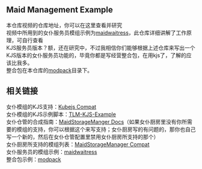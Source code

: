 ## Maid Management Example
本仓库[]()视频的仓库地址，你可以在这里查看并研究<br>
视频中所用到的女仆服务员模组示例为[maidwaitress](https://github.com/Wall-ev/maidwaitress)，此仓库详细讲解了工作原理，可自行查看<br>
KJS服务员版本？额，还在研究中，不过我相信你们能够根据上述仓库来写出一个KJS版本的女仆服务员功能的，毕竟你都是写经营整合包，在用kjs了，了解的应该比我多。<br>
整合包在本仓库的[modpack](./modpack)目录下。<br>

## 相关链接
女仆模组的KJS支持：[Kubejs Compat](https://github.com/TartaricAcid/TouhouLittleMaid/tree/1.20/src/main/java/com/github/tartaricacid/touhoulittlemaid/compat/kubejs)<br>
女仆模组的KJS示例脚本：[TLM-KJS-Example](https://github.com/TartaricAcid/TLM-KJS-Example)<br>
女仆仓管的合成指南：[MaidStorageManger Docs](https://github.com/zxy19/maid_storage_manager/tree/master/docs)（如果女仆厨房里没有你所需要的模组的支持，你可以根据这个来写支持；女仆厨房写的有问题的，那你也自己写一个新的，然后在女仆仓管配置里禁用女仆厨房所支持的那个）<br>
女仆厨房所支持的模组列表：[MaidStorageManager Compat](https://github.com/Wall-ev/MaidsoulKitchen/tree/1.20.1-1.0-dev/Main/src/main/java/com/github/wallev/maidsoulkitchen/compat/msm)<br>
女仆服务员的模组示例：[maidwaitress](https://github.com/Wall-ev/maidwaitress)<br>
整合包示例：[modpack](./modpack)<br>



